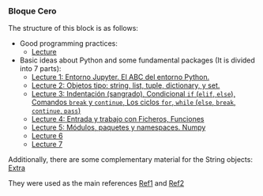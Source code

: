 ### Bloque Cero 

The structure of this block is as follows:

- Good programming practices:
    - [Lecture](Buenas_practicas_al_programar.ipynb)
- Basic ideas about Python and some fundamental packages (It is divided into 7 parts):
    - [Lecture 1: Entorno Jupyter. El ABC del entorno Python.](Ideas_basicas_sobre_Python_y_algunos_paquetes_fundamentales_Part1.ipynb)
    - [Lecture 2: Objetos tipo: string, list, tuple, dictionary, y set. ](Ideas_basicas_sobre_Python_y_algunos_paquetes_fundamentales_Part2.ipynb)
    - [Lecture 3: Indentación (sangrado), Condicional `if` (`elif`, `else`), Comandos `break` y `continue`, Los ciclos `for`, `while` (`else`, `break`, `continue`, `pass`)](Ideas_basicas_sobre_Python_y_algunos_paquetes_fundamentales_Part3.ipynb)
    - [Lecture 4: Entrada y trabajo con Ficheros, Funciones](Ideas_basicas_sobre_Python_y_algunos_paquetes_fundamentales_Part4.ipynb)
    - [Lecture 5: Módulos, paquetes y namespaces. Numpy](Ideas_basicas_sobre_Python_y_algunos_paquetes_fundamentales_Part5.ipynb)
    - [Lecture 6](Ideas_basicas_sobre_Python_y_algunos_paquetes_fundamentales_Part6.ipynb)
    - [Lecture 7](Ideas_basicas_sobre_Python_y_algunos_paquetes_fundamentales_Part7.ipynb)

Additionally, there are some complementary material for the String objects: [Extra](Extra_String.ipynb)

They were used as the main references [Ref1](https://ellibrodepython.com) and [Ref2](https://docs.python.org/3/contents.html)